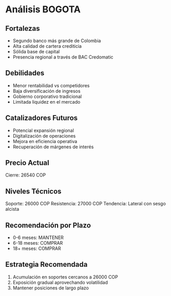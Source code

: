 # Análisis BOGOTA

## Fortalezas

- Segundo banco más grande de Colombia
- Alta calidad de cartera crediticia
- Sólida base de capital
- Presencia regional a través de BAC Credomatic

## Debilidades

- Menor rentabilidad vs competidores
- Baja diversificación de ingresos
- Gobierno corporativo tradicional
- Limitada liquidez en el mercado

## Catalizadores Futuros

- Potencial expansión regional
- Digitalización de operaciones
- Mejora en eficiencia operativa
- Recuperación de márgenes de interés

## Precio Actual

Cierre: 26540 COP

## Niveles Técnicos

Soporte: 26000 COP
Resistencia: 27000 COP
Tendencia: Lateral con sesgo alcista

## Recomendación por Plazo

- 0-6 meses: MANTENER
- 6-18 meses: COMPRAR
- 18+ meses: COMPRAR

## Estrategia Recomendada

1. Acumulación en soportes cercanos a 26000 COP
2. Exposición gradual aprovechando volatilidad
3. Mantener posiciones de largo plazo
